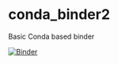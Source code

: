 # conda_binder2
Basic Conda based binder

[![Binder](https://mybinder.org/badge_logo.svg)](https://mybinder.org/v2/gh/gunsch3/conda_binder2.git/HEAD)
